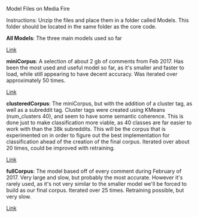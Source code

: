 Model Files on Media Fire

Instructions: Unzip the files and place them in a folder called Models. This folder should be located in the same folder as the core code. 

**All Models**: The three main models used so far

[Link](https://www.mediafire.com/folder/mz7u83r5ivs8j/Models)

**miniCorpus**: A selection of about 2 gb of comments from Feb 2017. Has been the most used and useful model so far, as it's smaller and faster to load, while still appearing to have decent accuracy. Was iterated over approximately 50 times. 

[Link](http://www.mediafire.com/file/i0e4cmdzxq08zcm/miniCorpus.7z) 

**clusteredCorpus**: The miniCorpus, but with the addition of a cluster tag, as well as a subreddit tag. Cluster tags were created using KMeans (num_clusters 40), and seem to have some semantic coherence. This is done just to make classification more viable, as 40 classes are far easier to work with than the 38k subreddits. This will be the corpus that is experimented on in order to figure out the best implementation for classification ahead of the creation of the final corpus. Iterated over about 20 times, could be improved with retraining. 

[Link](http://www.mediafire.com/file/s0zoiuifqu4l8eh/clusteredCorpus.7z)


**fullCorpus**: The model based off of every comment during February of 2017. Very large and slow, but probably the most accurate. However it's rarely used, as it's not very similar to the smaller model we'll be forced to build as our final corpus. Iterated over 25 times. Retraining possible, but very slow. 

[Link](http://www.mediafire.com/file/dfyvkkc8qh4vyrg/fullCorpus.7z)

